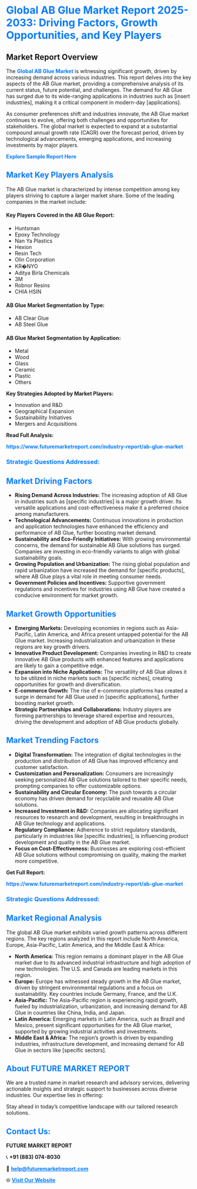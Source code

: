 <h1 style="color: #007BFF;">Global AB Glue Market Report 2025-2033: Driving Factors, Growth Opportunities, and Key Players</h1>

<section id="overview">
<h2>Market Report Overview</h2>
<p>The <a href="https://www.futuremarketreport.com/industry-report/ab-glue-market" style="color: #007BFF; text-decoration: none;"><strong>Global AB Glue Market</strong></a> is witnessing significant growth, driven by increasing demand across various industries. This report delves into the key aspects of the AB Glue market, providing a comprehensive analysis of its current status, future potential, and challenges. The demand for AB Glue has surged due to its wide-ranging applications in industries such as [insert industries], making it a critical component in modern-day [applications].</p>
<p>As consumer preferences shift and industries innovate, the AB Glue market continues to evolve, offering both challenges and opportunities for stakeholders. The global market is expected to expand at a substantial compound annual growth rate (CAGR) over the forecast period, driven by technological advancements, emerging applications, and increasing investments by major players.</p>
</section>

<section id="overview">
<p><a href="https://www.futuremarketreport.com/request-sample/reportId=114368" style="color: #007BFF; text-decoration: none;"><strong>Explore Sample Report Here</strong></a></p>
</section>

<section id="key-players">
<h2 style="color: #007BFF;">Market Key Players Analysis</h2>
<p>The AB Glue market is characterized by intense competition among key players striving to capture a larger market share. Some of the leading companies in the market include:</p>
<h4>Key Players Covered in the AB Glue Report:</h4>
<ul><li>Huntsman</li><li>Epoxy Technology</li><li>Nan Ya Plastics</li><li>Hexion</li><li>Resin Tech</li><li>Olin Corporation</li><li>KR�NYO</li><li>Aditya Birla Chemicals</li><li>3M</li><li>Robnor Resins</li><li>CHIA HSIN</li></ul>
<h4>AB Glue Market Segmentation by Type:</h4>
<ul><li>AB Clear Glue</li><li>AB Steel Glue</li></ul>

<h4>AB Glue Market Segmentation by Application:</h4>
<ul><li>Metal</li><li>Wood</li><li>Glass</li><li>Ceramic</li><li>Plastic</li><li>Others</li></ul>
<p><strong>Key Strategies Adopted by Market Players:</strong></p>
<ul>
<li>Innovation and R&D</li>
<li>Geographical Expansion</li>
<li>Sustainability Initiatives</li>
<li>Mergers and Acquisitions</li>
</ul>
</section>

<section>
<p><strong>Read Full Analysis: </strong></p><a href="https://www.futuremarketreport.com/industry-report/ab-glue-market" style="color: #007BFF; text-decoration: none;"><strong>https://www.futuremarketreport.com/industry-report/ab-glue-market</strong></a>
<h3 style="color: #007BFF;">Strategic Questions Addressed:</h3>
</section>

<section id="driving-factors">
<h2 style="color: #007BFF;">Market Driving Factors</h2>
<ul>
<li><strong>Rising Demand Across Industries:</strong> The increasing adoption of AB Glue in industries such as [specific industries] is a major growth driver. Its versatile applications and cost-effectiveness make it a preferred choice among manufacturers.</li>
<li><strong>Technological Advancements:</strong> Continuous innovations in production and application technologies have enhanced the efficiency and performance of AB Glue, further boosting market demand.</li>
<li><strong>Sustainability and Eco-Friendly Initiatives:</strong> With growing environmental concerns, the demand for sustainable AB Glue solutions has surged. Companies are investing in eco-friendly variants to align with global sustainability goals.</li>
<li><strong>Growing Population and Urbanization:</strong> The rising global population and rapid urbanization have increased the demand for [specific products], where AB Glue plays a vital role in meeting consumer needs.</li>
<li><strong>Government Policies and Incentives:</strong> Supportive government regulations and incentives for industries using AB Glue have created a conducive environment for market growth.</li>
</ul>
</section>

<section id="growth-opportunities">
<h2 style="color: #007BFF;">Market Growth Opportunities</h2>
<ul>
<li><strong>Emerging Markets:</strong> Developing economies in regions such as Asia-Pacific, Latin America, and Africa present untapped potential for the AB Glue market. Increasing industrialization and urbanization in these regions are key growth drivers.</li>
<li><strong>Innovative Product Development:</strong> Companies investing in R&D to create innovative AB Glue products with enhanced features and applications are likely to gain a competitive edge.</li>
<li><strong>Expansion into Niche Applications:</strong> The versatility of AB Glue allows it to be utilized in niche markets such as [specific niches], creating opportunities for growth and diversification.</li>
<li><strong>E-commerce Growth:</strong> The rise of e-commerce platforms has created a surge in demand for AB Glue used in [specific applications], further boosting market growth.</li>
<li><strong>Strategic Partnerships and Collaborations:</strong> Industry players are forming partnerships to leverage shared expertise and resources, driving the development and adoption of AB Glue products globally.</li>
</ul>
</section>

<section id="trending-factors">
<h2 style="color: #007BFF;">Market Trending Factors</h2>
<ul>
<li><strong>Digital Transformation:</strong> The integration of digital technologies in the production and distribution of AB Glue has improved efficiency and customer satisfaction.</li>
<li><strong>Customization and Personalization:</strong> Consumers are increasingly seeking personalized AB Glue solutions tailored to their specific needs, prompting companies to offer customizable options.</li>
<li><strong>Sustainability and Circular Economy:</strong> The push towards a circular economy has driven demand for recyclable and reusable AB Glue solutions.</li>
<li><strong>Increased Investment in R&D:</strong> Companies are allocating significant resources to research and development, resulting in breakthroughs in AB Glue technology and applications.</li>
<li><strong>Regulatory Compliance:</strong> Adherence to strict regulatory standards, particularly in industries like [specific industries], is influencing product development and quality in the AB Glue market.</li>
<li><strong>Focus on Cost-Effectiveness:</strong> Businesses are exploring cost-efficient AB Glue solutions without compromising on quality, making the market more competitive.</li>
</ul>
</section>

<section>
<p><strong>Get Full Report: </strong></p><a href="https://www.futuremarketreport.com/industry-report/ab-glue-market" style="color: #007BFF; text-decoration: none;"><strong>https://www.futuremarketreport.com/industry-report/ab-glue-market</strong></a>
<h3 style="color: #007BFF;">Strategic Questions Addressed:</h3>
</section>


<section id="regional-analysis">
<h2 style="color: #007BFF;">Market Regional Analysis</h2>
<p>The global AB Glue market exhibits varied growth patterns across different regions. The key regions analyzed in this report include North America, Europe, Asia-Pacific, Latin America, and the Middle East & Africa:</p>
<ul>
<li><strong>North America:</strong> This region remains a dominant player in the AB Glue market due to its advanced industrial infrastructure and high adoption of new technologies. The U.S. and Canada are leading markets in this region.</li>
<li><strong>Europe:</strong> Europe has witnessed steady growth in the AB Glue market, driven by stringent environmental regulations and a focus on sustainability. Key countries include Germany, France, and the U.K.</li>
<li><strong>Asia-Pacific:</strong> The Asia-Pacific region is experiencing rapid growth, fueled by industrialization, urbanization, and increasing demand for AB Glue in countries like China, India, and Japan.</li>
<li><strong>Latin America:</strong> Emerging markets in Latin America, such as Brazil and Mexico, present significant opportunities for the AB Glue market, supported by growing industrial activities and investments.</li>
<li><strong>Middle East & Africa:</strong> The region’s growth is driven by expanding industries, infrastructure development, and increasing demand for AB Glue in sectors like [specific sectors].</li>
</ul>
</section>

<footer>
<h2 style="color: #007BFF;">About FUTURE MARKET REPORT</h2>
<p>We are a trusted name in market research and advisory services, delivering actionable insights and strategic support to businesses across diverse industries. Our expertise lies in offering:</p>

<p>Stay ahead in today’s competitive landscape with our tailored research solutions.</p>

<h2 style="color: #007BFF;">Contact Us:</h2>
<p><strong>FUTURE MARKET REPORT</strong></p>
<p>📞 <strong>+91 (883) 074-8030</strong></p>
<p>📧 <strong><a href="mailto:help@futuremarketreport.com" style="color: #007BFF;">help@futuremarketreport.com</a></strong></p>
<p>🌐 <strong><a href="https://www.futuremarketreport.com/" style="color: #007BFF;">Visit Our Website</a></strong></p>
</footer>